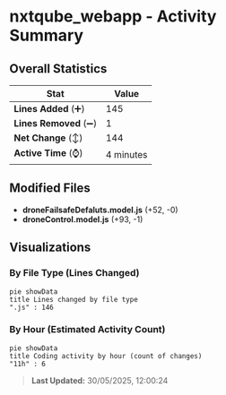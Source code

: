 # nxtqube_webapp - Activity Summary 

## Overall Statistics

| Stat                   | Value                                                             |
| ---------------------- | ----------------------------------------------------------------- |
| **Lines Added** (➕)   | 145                                          |
| **Lines Removed** (➖) | 1                                        |
| **Net Change** (↕)    | 144                |
| **Active Time** (⌚)   | 4 minutes |


## Modified Files
- **droneFailsafeDefaluts.model.js** (+52, -0)
- **droneControl.model.js** (+93, -1)

## Visualizations

### By File Type (Lines Changed)

```mermaid
pie showData
title Lines changed by file type
".js" : 146
```

### By Hour (Estimated Activity Count)

```mermaid
pie showData
title Coding activity by hour (count of changes)
"11h" : 6
```


> **Last Updated:** 30/05/2025, 12:00:24
